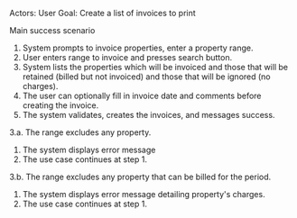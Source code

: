 Actors: User
Goal: Create a list of invoices to print

Main success scenario

1. System prompts to invoice properties, enter a property range.
2. User enters range to invoice and presses search button.
3. System lists the properties which will be invoiced and those that will be
   retained (billed but not invoiced) and those that will be ignored (no
   charges).
4. The user can optionally fill in invoice date and comments before creating the
   invoice.
5. The system validates, creates the invoices, and messages success.


3.a. The range excludes any property.
1. The system displays error message
2. The use case continues at step 1.

3.b. The range excludes any property that can be billed for the period.
1. The system displays error message detailing property's charges.
2. The use case continues at step 1.